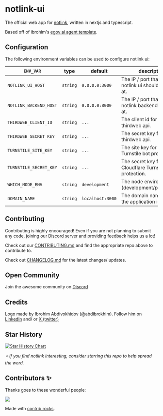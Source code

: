 # notlink-ui

The official web app for [notlink](https://github.com/abdibrokhim/notlink), written in nextjs and typescript.

Based off of ibrohim's [egov ai agent template](https://github.com/abdibrokhim/egovagent-ui).

## Configuration

The following environment variables can be used to configure notlink ui:

| `ENV_VAR`                      | type     | default          | description                                                                         |
| ------------------------------ | -------- | ---------------- | ----------------------------------------------------------------------------------- |
| `NOTLINK_UI_HOST`              | `string` | `0.0.0.0:3000`   | The IP / port that the notlink ui should be hosted at.                              |
| `NOTLINK_BACKEND_HOST`         | `string` | `0.0.0.0:8000`   | The IP / port that the notlink backend is hosted at.                                |
| `THIRDWEB_CLIENT_ID`           | `string` | `...`            | The client id for the thirdweb api.                                                 |
| `THIRDWEB_SECRET_KEY`          | `string` | `...`            | The secret key for the thirdweb api.                                                |
| `TURNSTILE_SITE_KEY`           | `string` | `...`            | The site key for Cloudflare Turnstile bot protection.                               |
| `TURNSTILE_SECRET_KEY`         | `string` | `...`            | The secret key for Cloudflare Turnstile bot protection.                             |
| `WHICH_NODE_ENV`               | `string` | `development`     | The node environment (development/production).                                       |
| `DOMAIN_NAME`                  | `string` | `localhost:3000`  | The domain name where the application is hosted.                                    |

## Contributing

Contributing is highly encouraged!
Even if you are not planning to submit any code, joining our [Discord server](https://discord.gg/nUdcd9p8Ae) and providing feedback helps us a lot!

Check out our [CONTRIBUTING.md](./CONTRIBUTING.md) and find the appropriate repo above to contribute to.

Check out [CHANGELOG.md](./CHANGELOG.md) for the latest changes/ updates.

## Open Community

Join the awesome community on [Discord](https://discord.gg/nUdcd9p8Ae)

## Credits

Logo made by Ibrohim Abdivokhidov (@abdibrokhim). Follow him on [LinkedIn](https://www.linkedin.com/in/abdibrokhim/) and/ or [X (twitter)](https://twitter.com/abdibrokhim)

## Star History

[![Star History Chart](https://api.star-history.com/svg?repos=abdibrokhim/notlink&type=Date)](https://star-history.com/#abdibrokhim/notlink&Date)

*⭐ If you find notlink interesting, consider starring this repo to help spread the word.*

## Contributors ✨

Thanks goes to these wonderful people:

<a href="https://github.com/abdibrokhim/notlink/graphs/contributors">
  <img src="https://contrib.rocks/image?repo=abdibrokhim/notlink" />
</a>

Made with [contrib.rocks](https://contrib.rocks).